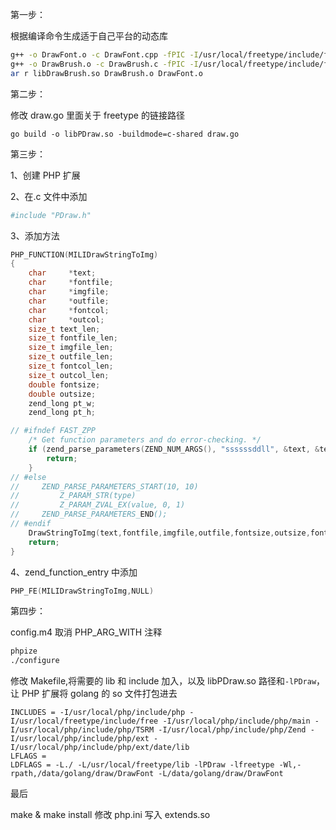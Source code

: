第一步：

根据编译命令生成适于自己平台的动态库

```Bash
g++ -o DrawFont.o -c DrawFont.cpp -fPIC -I/usr/local/freetype/include/freetype2 -L/usr/local/freetype/lib -lfreetype
g++ -o DrawBrush.o -c DrawBrush.c -fPIC -I/usr/local/freetype/include/freetype2 -L/usr/local/freetype/lib -lfreetype
ar r libDrawBrush.so DrawBrush.o DrawFont.o
```

第二步：

修改 draw.go 里面关于 freetype 的链接路径

```
go build -o libPDraw.so -buildmode=c-shared draw.go
```

第三步：

1、创建 PHP 扩展

2、在.c 文件中添加

```Bash
#include "PDraw.h"
```

3、添加方法

```C
PHP_FUNCTION(MILIDrawStringToImg)
{
	char     *text;
	char     *fontfile;
	char     *imgfile;
	char     *outfile;
	char     *fontcol;
	char     *outcol;
	size_t text_len;
	size_t fontfile_len;
	size_t imgfile_len;
	size_t outfile_len;
	size_t fontcol_len;
	size_t outcol_len;
	double fontsize;
	double outsize;
	zend_long pt_w;
	zend_long pt_h;

// #ifndef FAST_ZPP
    /* Get function parameters and do error-checking. */
    if (zend_parse_parameters(ZEND_NUM_ARGS(), "ssssssddll", &text, &text_len,&fontfile, &fontfile_len,&imgfile, &imgfile_len,&outfile, &outfile_len,&fontcol, &fontcol_len,&outcol, &outcol_len,&fontsize,&outsize,&pt_w,&pt_h) == FAILURE) {
        return;
    }
// #else
//     ZEND_PARSE_PARAMETERS_START(10, 10)
//         Z_PARAM_STR(type)
//         Z_PARAM_ZVAL_EX(value, 0, 1)
//     ZEND_PARSE_PARAMETERS_END();
// #endif
    DrawStringToImg(text,fontfile,imgfile,outfile,fontsize,outsize,fontcol,outcol,pt_w,pt_h);
    return;
}
```

4、zend_function_entry 中添加

```C
PHP_FE(MILIDrawStringToImg,NULL)
```

第四步：

config.m4 取消 PHP_ARG_WITH 注释

```Bash
phpize
./configure
```

修改 Makefile,将需要的 lib 和 include 加入，以及 libPDraw.so 路径和`-lPDraw`，让 PHP 扩展将 golang 的 so 文件打包进去

```
INCLUDES = -I/usr/local/php/include/php -I/usr/local/freetype/include/free -I/usr/local/php/include/php/main -I/usr/local/php/include/php/TSRM -I/usr/local/php/include/php/Zend -I/usr/local/php/include/php/ext -I/usr/local/php/include/php/ext/date/lib
LFLAGS =
LDFLAGS = -L./ -L/usr/local/freetype/lib -lPDraw -lfreetype -Wl,-rpath,/data/golang/draw/DrawFont -L/data/golang/draw/DrawFont
```

最后

make & make install
修改 php.ini 写入 extends.so
